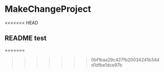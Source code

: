# MakeChangeProject

<<<<<<< HEAD
## README test
=======
>>>>>>> 0bf1baa29c427fb20034241b34dd1dfbe1dce97b
